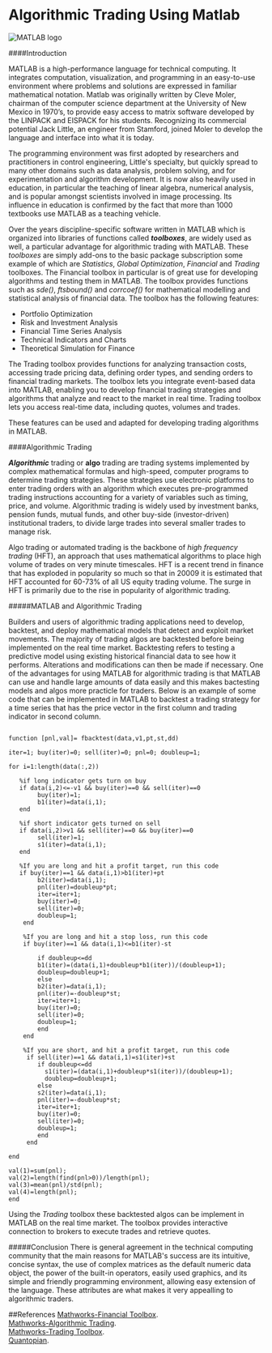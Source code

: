 Algorithmic Trading Using Matlab
=========================================


![MATLAB logo](https://github.com/DragonflyStats/MA4128Assessment/blob/master/images/matlablogo.jpg?raw=true)

####Introduction

MATLAB is a high-performance language for technical computing. It integrates computation, visualization, and programming in an easy-to-use environment where problems and solutions are expressed in familiar mathematical notation. Matlab was originally written by Cleve Moler, chairman of the computer science department at the University of New Mexico in 1970’s, to provide easy access to matrix software developed by the LINPACK and EISPACK for his students. Recognizing its commercial potential Jack Little, an engineer from Stamford, joined Moler to develop the language and interface into what it is today.

The programming environment was first adopted by researchers and practitioners in control engineering, Little's specialty, but quickly spread to many other domains such as data analysis, problem solving, and for experimentation and algorithm development. It is now also heavily used in education, in particular the teaching of linear algebra, numerical analysis, and is popular amongst scientists involved in image processing. Its influence in education is confirmed by the fact that more than 1000 textbooks use MATLAB as a teaching vehicle.


Over the years discipline-specific software written in MATLAB which is organized into libraries of functions called ***toolboxes***, are widely used as well, a particular advantage for algorithmic trading with MATLAB. These *toolboxes* are simply add-ons to the basic package subscription some example of which are *Statistics*, *Global Optimization*, *Financial* and *Trading* toolboxes. The Financial toolbox in particular is of great use for developing algorithms and testing them in MATLAB. The toolbox provides functions such as *sde()*, *ftsbound()* and *corrcoef()* for mathematical modelling and statistical analysis of financial data. The toolbox has the following features:
* Portfolio Optimization 
* Risk and Investment Analysis 
* Financial Time Series Analysis 
* Technical Indicators and Charts 
* Theoretical Simulation for Finance

The Trading toolbox provides functions for analyzing transaction costs, accessing trade pricing data, defining order types, and sending orders to financial trading markets. The toolbox lets you integrate event-based data into MATLAB, enabling you to develop financial trading strategies and algorithms that analyze and react to the market in real time. Trading toolbox lets you access real-time data, including quotes, volumes and trades. 

These features can be used and adapted for developing trading algorithms in MATLAB.


####Algorithmic Trading

***Algorithmic*** trading or **algo** trading are trading systems implemented by complex mathematical formulas and high-speed, computer programs to determine trading strategies. These strategies use electronic platforms to enter trading orders with an algorithm which executes pre-programmed trading instructions accounting for a variety of variables such as timing, price, and volume. Algorithmic trading is widely used by investment banks, pension funds, mutual funds, and other buy-side (investor-driven) institutional traders, to divide large trades into several smaller trades to manage risk. 

Algo trading or automated trading is the backbone of *high frequency trading* (HFT), an approach that uses mathematical algorithms to place high volume of trades on very minute timescales. HFT is a recent trend in finance that has exploded in popularity so much so that in 20009 it is estimated that HFT accounted for 60-73% of all US equity trading volume. The surge in HFT is primarily due to the rise in popularity of algorithmic trading.


#####MATLAB and Algorithmic Trading

Builders and users of algorithmic trading applications need to develop, backtest, and deploy mathematical models that detect and exploit market movements. The majority of  trading algos are backtested before being implemented on the real time market. Backtesting refers to testing a predictive model using existing historical financial data to see how it performs. Alterations and modifications can then be made if necessary. One of the advantages for using MATLAB for algorithmic trading is that MATLAB can use and handle large amounts of data easily and this makes bactesting models and algos more practicle for traders. Below is an example of some code that can be implemented in MATLAB to backtest a trading strategy for a time series that has the price vector in the first column and trading indicator in second column.


<pre><code>
function [pnl,val]= fbacktest(data,v1,pt,st,dd)

iter=1; buy(iter)=0; sell(iter)=0; pnl=0; doubleup=1;

for i=1:length(data(:,2))
   
   %if long indicator gets turn on buy
   if data(i,2)<=-v1 && buy(iter)==0 && sell(iter)==0 
        buy(iter)=1;
        b1(iter)=data(i,1);
   end
    
   %if short indicator gets turned on sell
   if data(i,2)>v1 && sell(iter)==0 && buy(iter)==0 
        sell(iter)=1;
        s1(iter)=data(i,1);
   end

   %If you are long and hit a profit target, run this code
   if buy(iter)==1 && data(i,1)>b1(iter)+pt      
        b2(iter)=data(i,1); 
        pnl(iter)=doubleup*pt;
        iter=iter+1;
        buy(iter)=0;
        sell(iter)=0;
        doubleup=1;
    end
    
    %If you are long and hit a stop loss, run this code
    if buy(iter)==1 && data(i,1)<=b1(iter)-st
        
        if doubleup<=dd
        b1(iter)=(data(i,1)+doubleup*b1(iter))/(doubleup+1);
        doubleup=doubleup+1;         
        else
        b2(iter)=data(i,1); 
        pnl(iter)=-doubleup*st;
        iter=iter+1;
        buy(iter)=0;
        sell(iter)=0;
        doubleup=1;   
        end        
    end
   
    %If you are short, and hit a profit target, run this code
     if sell(iter)==1 && data(i,1)<s1(iter)-pt 
        s2(iter)=data(i,1); 
        pnl(iter)=doubleup*pt;
        iter=iter+1;
        buy(iter)=0;
        sell(iter)=0;
        doubleup=1;
     end
     
     %If you are short, and hit a stop loss, run this code
     if sell(iter)==1 && data(i,1)>=s1(iter)+st       
        if doubleup<=dd
          s1(iter)=(data(i,1)+doubleup*s1(iter))/(doubleup+1);
          doubleup=doubleup+1;
        else
        s2(iter)=data(i,1); 
        pnl(iter)=-doubleup*st;
        iter=iter+1;
        buy(iter)=0;
        sell(iter)=0;
        doubleup=1; 
        end       
     end
     
end

val(1)=sum(pnl);
val(2)=length(find(pnl>0))/length(pnl);
val(3)=mean(pnl)/std(pnl);
val(4)=length(pnl);
end
</code></pre>

Using the *Trading* toolbox these backtested algos can be implement in MATLAB on the real time market. The toolbox provides interactive connection to brokers to execute trades and retrieve quotes.

#####Conclusion
There is general agreement in the technical computing community that the main reasons for MATLAB's success are its intuitive, concise syntax, the use of complex matrices as the default numeric data object, the power of the built-in operators, easily used graphics, and its simple and friendly programming environment, allowing easy extension of the language. These attributes are what makes it very appealling to algorithmic traders.

##References 
[Mathworks-Financial Toolbox](http://uk.mathworks.com/products/finance/).<br/>
[Mathworks-Algorithmic Trading](http://uk.mathworks.com/discovery/algorithmic-trading.html). <br/>
[Mathworks-Trading Toolbox](http://uk.mathworks.com/products/trading/). <br/>
[Quantopian](https://www.quantopian.com/home).
